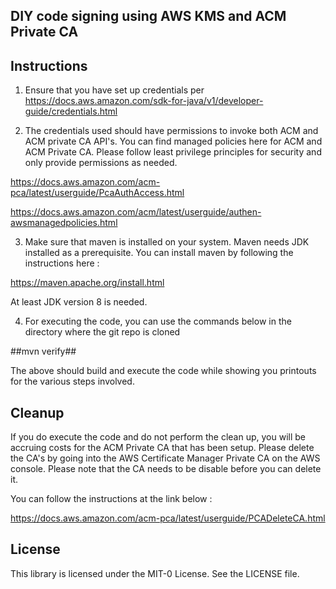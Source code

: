 ## DIY code signing using AWS KMS and ACM Private CA

## Instructions

1. Ensure that you have set up credentials per https://docs.aws.amazon.com/sdk-for-java/v1/developer-guide/credentials.html

2. The credentials used should have permissions to invoke both ACM and ACM private CA API's. You can find managed policies here for ACM and ACM Private CA. Please follow least privilege principles for security and only provide permissions as needed.

https://docs.aws.amazon.com/acm-pca/latest/userguide/PcaAuthAccess.html

https://docs.aws.amazon.com/acm/latest/userguide/authen-awsmanagedpolicies.html

3. Make sure that maven is installed on your system. Maven needs JDK installed as a prerequisite. You can install maven by following the instructions here :

https://maven.apache.org/install.html

At least JDK version 8 is needed.

4. For executing the code, you can use the commands below in the directory where the git repo is cloned

 ##mvn verify##

The above should build and execute the code while showing you printouts for the various steps involved.

## Cleanup

If you do execute the code and do not perform the clean up, you will be accruing costs for the ACM Private CA that has been setup. Please delete the CA's by going into the AWS Certificate Manager Private CA on the AWS console. Please note that the CA needs to be disable before you can delete it.

You can follow the instructions at the link below :

https://docs.aws.amazon.com/acm-pca/latest/userguide/PCADeleteCA.html

## License

This library is licensed under the MIT-0 License. See the LICENSE file.